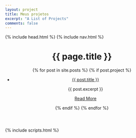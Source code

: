 ```yaml
---
layout: project
title: Meus projetos
excerpt: "A List of Projects"
comments: false
---
```


<!DOCTYPE html>
<!--[if lt IE 7]><html class="no-js lt-ie9 lt-ie8 lt-ie7"> <![endif]-->
<!--[if (IE 7)&!(IEMobile)]><html class="no-js lt-ie9 lt-ie8"><![endif]-->
<!--[if (IE 8)&!(IEMobile)]><html class="no-js lt-ie9"><![endif]-->
<!--[if gt IE 8]><!--> <html class="no-js"><!--<![endif]-->
<head>
    {% include head.html %}
</head>
<body>
    {% include nav.html %}
    <!-- Header -->
    <header class="header" role="banner">
        <div class="wrapper animated fadeIn">
            <div class="content">
                <div class="post-title">
                    <h1>{{ page.title }}</h1>
                    <a class="btn zoombtn" href="https://anasaliba.github.io/">
                        <i class="fa fa-home"></i>
                    </a>
                </div>
                <div class="post-list">
                    {% for post in site.posts %} 
                        {% if post.project %}
                    <ul>
                        <li class="wow fadeInLeft" data-wow-duration="1.5s">
                            <a class="zoombtn" href="{{ site.url }}{{ post.url }}">{{ post.title }}</a>
                            <p>{{ post.excerpt }}</p>
                            <a href="{{ site.url }}{{ post.url }}" class="btn zoombtn">Read More</a>
                        </li>
                    </ul>
                      {% endif %}
                    {% endfor %}
                </div>
            </div>
        </div>
    </header>
    {% include scripts.html %}
    <script src="{{ site.url }}/assets/js/wow.min.js"></script>
    <script type="text/javascript">(new WOW).init();</script>
</body>
</html>
